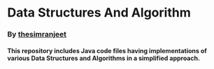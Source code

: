 

# Data Structures And Algorithm

### By [thesimranjeet ](https://github.com/thesimranjeet)



#### This repository includes Java code files having implementations of various Data Structures and Algorithms in a simplified approach.
